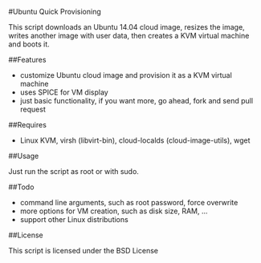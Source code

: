 #Ubuntu Quick Provisioning

This script downloads an Ubuntu 14.04 cloud image, resizes the image, writes another image with user data, then creates a KVM virtual machine and boots it.

##Features
* customize Ubuntu cloud image and provision it as a KVM virtual machine
* uses SPICE for VM display
* just basic functionality, if you want more, go ahead, fork and send pull request

##Requires
* Linux KVM, virsh (libvirt-bin), cloud-localds (cloud-image-utils), wget
    
##Usage

Just run the script as root or with sudo.   

##Todo
* command line arguments, such as root password, force overwrite 
* more options for VM creation, such as disk size, RAM, ...
* support other Linux distributions

##License 

This script is licensed under the BSD License

